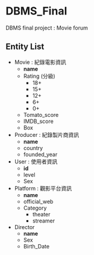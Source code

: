 # DBMS_Final
DBMS final project : Movie forum
## Entity List
- Movie : 紀錄電影資訊
  - **name**
  - Rating (分級)
    - 18+
    - 15+
    - 12+
    - 6+
    - 0+
  - Tomato_score
  - IMDB_score
  - Box
- Producer : 紀錄製片商資訊
  - **name**
  - country
  - founded_year
- User : 使用者資訊
  - **id**
  - level
  - Sex
- Platform : 觀影平台資訊
  - **name**
  - official_web
  - Category
    - theater
    - streamer   
- Director
  - **name**
  - Sex
  - Birth_Date